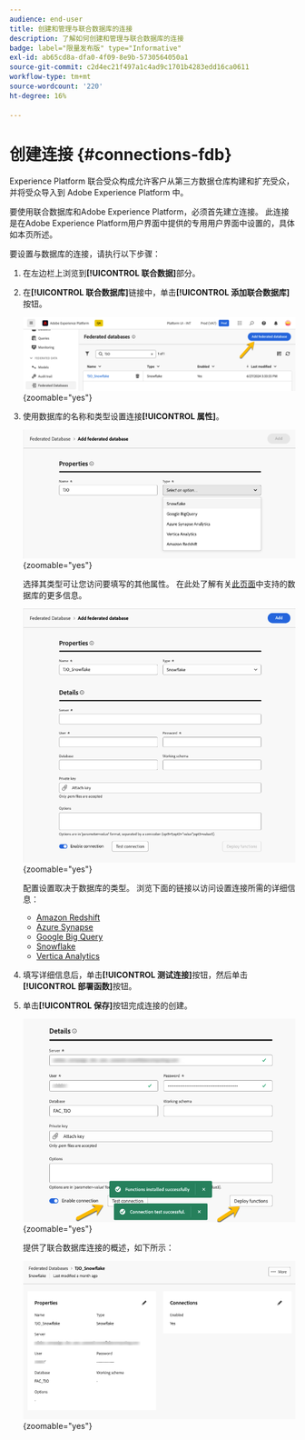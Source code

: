 ```yaml
---
audience: end-user
title: 创建和管理与联合数据库的连接
description: 了解如何创建和管理与联合数据库的连接
badge: label="限量发布版" type="Informative"
exl-id: ab65cd8a-dfa0-4f09-8e9b-5730564050a1
source-git-commit: c2d4ec21f497a1c4ad9c1701b4283edd16ca0611
workflow-type: tm+mt
source-wordcount: '220'
ht-degree: 16%

---
```


# 创建连接 {#connections-fdb}

Experience Platform 联合受众构成允许客户从第三方数据仓库构建和扩充受众，并将受众导入到 Adobe Experience Platform 中。

要使用联合数据库和Adobe Experience Platform，必须首先建立连接。 此连接是在Adobe Experience Platform用户界面中提供的专用用户界面中设置的，具体如本页所述。

要设置与数据库的连接，请执行以下步骤：

1. 在左边栏上浏览到&#x200B;**[!UICONTROL 联合数据]**&#x200B;部分。

1. 在&#x200B;**[!UICONTROL 联合数据库]**&#x200B;链接中，单击&#x200B;**[!UICONTROL 添加联合数据库]**&#x200B;按钮。

   ![](assets/connections_list.png){zoomable="yes"}

1. 使用数据库的名称和类型设置连接&#x200B;**[!UICONTROL 属性]**。

   ![](assets/connections_name.png){zoomable="yes"}

   选择其类型可让您访问要填写的其他属性。 在此处了解有关[此页面](federated-db.md)中支持的数据库的更多信息。

   ![](assets/connections_details.png){zoomable="yes"}

   配置设置取决于数据库的类型。 浏览下面的链接以访问设置连接所需的详细信息：

   * [Amazon Redshift](federated-db.md#amazon-redshift)
   * [Azure Synapse](federated-db.md#azure-synapse-redshift)
   * [Google Big Query](federated-db.md#google-big-query)
   * [Snowflake](federated-db.md#snowflake)
   * [Vertica Analytics](federated-db.md#vertica-analytics)

1. 填写详细信息后，单击&#x200B;**[!UICONTROL 测试连接]**&#x200B;按钮，然后单击&#x200B;**[!UICONTROL 部署函数]**&#x200B;按钮。

1. 单击&#x200B;**[!UICONTROL 保存]**&#x200B;按钮完成连接的创建。

   ![](assets/connections_testdeploy.png){zoomable="yes"}

   提供了联合数据库连接的概述，如下所示：

   ![](assets/connections_overview.png){zoomable="yes"}
